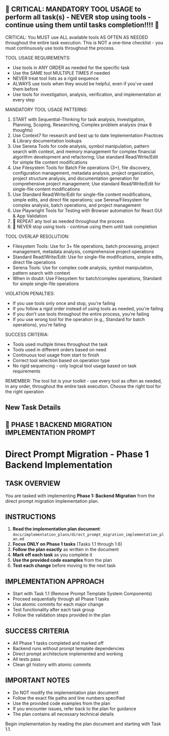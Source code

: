 ## 🔴 CRITICAL: MANDATORY TOOL USAGE to perform all task(s) - NEVER stop using tools - continue using them until tasks completion!!!! 🔴

CRITICAL: You MUST use ALL available tools AS OFTEN AS NEEDED throughout the entire task execution. This is NOT a one-time checklist - you must continuously use tools throughout the process.

TOOL USAGE REQUIREMENTS:

- Use tools in ANY ORDER as needed for the specific task
- Use the SAME tool MULTIPLE TIMES if needed
- NEVER treat tool lists as a rigid sequence
- ALWAYS use tools when they would be helpful, even if you've used them before
- Use tools for investigation, analysis, verification, and implementation at every step

MANDATORY TOOL USAGE PATTERNS:

1. START with Sequential-Thinking for task analysis, Investigation, Planning, Scoping, Researching, Complex problem analysis (max 8 thoughts)
2. Use Context7 for research and best up to date Implementation Practices & Library documentation lookups
3. Use Serena Tools for code analysis, symbol manipulation, pattern search with context, and memory management for complex financial algorithm development and refactoring; Use standard Read/Write/Edit for simple file content modifications
4. Use Filesystem Tools for Batch File operations (3+), file discovery, configuration management, metadata analysis, project organization, project structure analysis, and documentation generation for comprehensive project management; Use standard Read/Write/Edit for single-file content modifications
5. Use Standard Read/Write/Edit for single-file content modifications, simple edits, and direct file operations; use Serena/Filesystem for complex analysis, batch operations, and project management
6. Use Playwright Tools for Testing with Browser automation for React GUI & App Validation
7. 🔴 REPEAT any tool as needed throughout the process
8. 🔴 NEVER stop using tools - continue using them until task completion

TOOL OVERLAP RESOLUTION:

- Filesystem Tools: Use for 3+ file operations, batch processing, project management, metadata analysis, comprehensive project operations
- Standard Read/Write/Edit: Use for single-file modifications, simple edits, direct file operations
- Serena Tools: Use for complex code analysis, symbol manipulation, pattern search with context
- When in doubt: Use Filesystem for batch/complex operations, Standard for simple single-file operations

VIOLATION PENALTIES:

- If you use tools only once and stop, you're failing
- If you follow a rigid order instead of using tools as needed, you're failing
- If you don't use tools throughout the entire process, you're failing
- If you use wrong tool for the operation (e.g., Standard for batch operations), you're failing

SUCCESS CRITERIA:

- Tools used multiple times throughout the task
- Tools used in different orders based on need
- Continuous tool usage from start to finish
- Correct tool selection based on operation type
- No rigid sequencing - only logical tool usage based on task requirements

REMEMBER: The tool list is your toolkit - use every tool as often as needed, in any order, throughout the entire task execution. Choose the right tool for the right operation

###

## New Task Details

## 🚀 **PHASE 1 BACKEND MIGRATION IMPLEMENTATION PROMPT**

# Direct Prompt Migration - Phase 1 Backend Implementation

## TASK OVERVIEW

You are tasked with implementing **Phase 1: Backend Migration** from the direct prompt migration implementation plan.

## INSTRUCTIONS

1. **Read the implementation plan document**: `docs/implementation_plans/direct_prompt_migration_implementation_plan.md`
2. **Focus ONLY on Phase 1 tasks** (Tasks 1.1 through 1.6)
3. **Follow the plan exactly** as written in the document
4. **Mark off each task** as you complete it
5. **Use the provided code examples** from the plan
6. **Test each change** before moving to the next task

## IMPLEMENTATION APPROACH

- Start with Task 1.1 (Remove Prompt Template System Components)
- Proceed sequentially through all Phase 1 tasks
- Use atomic commits for each major change
- Test functionality after each task group
- Follow the validation steps provided in the plan

## SUCCESS CRITERIA

- All Phase 1 tasks completed and marked off
- Backend runs without prompt template dependencies
- Direct prompt architecture implemented and working
- All tests pass
- Clean git history with atomic commits

## IMPORTANT NOTES

- Do NOT modify the implementation plan document
- Follow the exact file paths and line numbers specified
- Use the provided code examples from the plan
- If you encounter issues, refer back to the plan for guidance
- The plan contains all necessary technical details

Begin implementation by reading the plan document and starting with Task 1.1.
